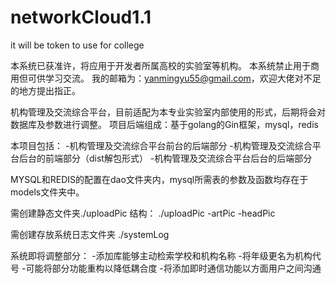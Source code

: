 # networkCloud1.1
it will be token to use for college

本系统已获准许，将应用于开发者所属高校的实验室等机构。
本系统禁止用于商用但可供学习交流。
我的邮箱为：yanmingyu55@gmail.com，欢迎大佬对不足的地方提出指正。

机构管理及交流综合平台，目前适配为本专业实验室内部使用的形式，后期将会对数据库及参数进行调整。
项目后端组成：基于golang的Gin框架，mysql，redis
  
本项目包括：
  -机构管理及交流综合平台前台的后端部分
  -机构管理及交流综合平台后台的前端部分（dist解包形式）
  -机构管理及交流综合平台后台的后端部分
  
MYSQL和REDIS的配置在dao文件夹内，mysql所需表的参数及函数均存在于models文件夹中。

需创建静态文件夹./uploadPic
结构：
  ./uploadPic
    -artPic
    -headPic
 
需创建存放系统日志文件夹 ./systemLog


系统即将调整部分：
  -添加库能够主动检索学校和机构名称
  -将年级更名为机构代号
  -可能将部分功能重构以降低耦合度
  -将添加即时通信功能以方面用户之间沟通
